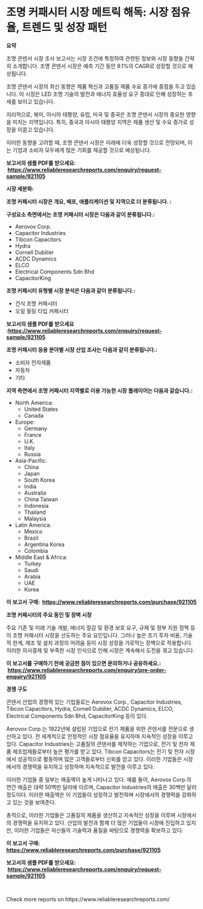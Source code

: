 <p><h1>조명 커패시터 시장 메트릭 해독: 시장 점유율, 트렌드 및 성장 패턴</h1></p><p><strong>요약</strong></p>
<p><p>조명 콘덴서 시장 조사 보고서는 시장 조건에 특정하여 관련된 정보와 시장 동향을 간략히 소개합니다. 조명 콘덴서 시장은 예측 기간 동안 9.1%의 CAGR로 성장할 것으로 예상됩니다.</p><p>조명 콘덴서 시장의 최신 동향은 제품 혁신과 고품질 제품 수요 증가에 중점을 두고 있습니다. 이 시장은 LED 조명 기술의 발전과 에너지 효율성 요구 증대로 인해 성장하는 추세를 보이고 있습니다.</p><p>지리적으로, 북미, 아시아 태평양, 유럽, 미국 및 중국은 조명 콘덴서 시장의 중요한 영향을 미치는 지역입니다. 특히, 중국과 아시아 태평양 지역은 제품 생산 및 수요 증가로 성장을 이끌고 있습니다.</p><p>이러한 동향을 고려할 때, 조명 콘덴서 시장은 미래에 더욱 성장할 것으로 전망되며, 이는 기업과 소비자 모두에게 많은 기회를 제공할 것으로 예상됩니다.</p></p>
<p><strong>보고서의 샘플 PDF를 받으세요: &nbsp;<a href="https://www.reliableresearchreports.com/enquiry/request-sample/921105">https://www.reliableresearchreports.com/enquiry/request-sample/921105</a></strong></p>
<p><strong>시장 세분화:</strong></p>
<p><strong> 조명 커패시터 시장은 개요, 배포, 애플리케이션 및 지역으로 더 분류됩니다. :</strong></p>
<p><strong>구성요소 측면에서는 조명 커패시터 시장은 다음과 같이 분류됩니다.:</strong></p>
<p><ul><li>Aerovox Corp.</li><li>Capacitor Industries</li><li>Tibcon Capacitors</li><li>Hydra</li><li>Cornell Dubilier</li><li>ACDC Dynamics</li><li>ELCO</li><li>Electrical Components Sdn Bhd</li><li>CapacitorKing</li></ul></p>
<p><strong> 조명 커패시터 유형별 시장 분석은 다음과 같이 분류됩니다.:</strong></p>
<p><ul><li>건식 조명 커패시터</li><li>오일 필링 타입 커패시터</li></ul></p>
<p><strong>보고서의 샘플 PDF를 받으세요 :<a href="https://www.reliableresearchreports.com/enquiry/request-sample/921105">https://www.reliableresearchreports.com/enquiry/request-sample/921105</a></strong></p>
<p><strong> 조명 커패시터 응용 분야별 시장 산업 조사는 다음과 같이 분류됩니다.:</strong></p>
<p><ul><li>소비자 전자제품</li><li>자동차</li><li>기타</li></ul></p>
<p><strong>지역 측면에서 조명 커패시터 지역별로 이용 가능한 시장 플레이어는 다음과 같습니다.:</strong></p>
<p><ul>
    <li>
        North America:
        <ul>
            <li>United States</li>
            <li>Canada</li>
        </ul>
    </li>
    <li>
        Europe:
        <ul>
            <li>Germany</li>
            <li>France</li>
            <li>U.K.</li>
            <li>Italy</li>
            <li>Russia</li>
        </ul>
    </li>
    <li>
        Asia-Pacific:
        <ul>
            <li>China</li>
            <li>Japan</li>
            <li>South Korea</li>
            <li>India</li>
            <li>Australia</li>
            <li>China Taiwan</li>
            <li>Indonesia</li>
            <li>Thailand</li>
            <li>Malaysia</li>
        </ul>
    </li>
    <li>
        Latin America:
        <ul>
            <li>Mexico</li>
            <li>Brazil</li>
            <li>Argentina Korea</li>
            <li>Colombia</li>
        </ul>
    </li>
    <li>
        Middle East & Africa:
        <ul>
            <li>Turkey</li>
            <li>Saudi</li>
            <li>Arabia</li>
            <li>UAE</li>
            <li>Korea</li>
        </ul>
    </li>
    </ul></p>
<p><strong>이 보고서 구매: &nbsp;<a href="https://www.reliableresearchreports.com/purchase/921105">https://www.reliableresearchreports.com/purchase/921105</a></strong></p>
<p><strong>조명 커패시터의 주요 동인 및 장벽 시장</strong></p>
<p><p>주요 기존 및 미래 기술 개발, 에너지 절감 및 환경 보호 요구, 규제 및 정부 지원 정책 등이 조명 커패시터 시장을 선도하는 주요 요인입니다. 그러나 높은 초기 투자 비용, 기술적 한계, 제조 및 설치 과정의 어려움 등이 시장 성장을 가로막는 장벽으로 작용합니다. 이러한 의사결제 및 부족한 시장 인식으로 인해 시장은 계속해서 도전을 겪고 있습니다.</p></p>
<p><strong>이 보고서를 구매하기 전에 궁금한 점이 있으면 문의하거나 공유하세요.: &nbsp;<a href="https://www.reliableresearchreports.com/enquiry/pre-order-enquiry/921105">https://www.reliableresearchreports.com/enquiry/pre-order-enquiry/921105</a></strong></p>
<p><strong>경쟁 구도</strong></p>
<p><p>콘덴서 산업의 경쟁력 있는 기업들로는 Aerovox Corp., Capacitor Industries, Tibcon Capacitors, Hydra, Cornell Dubilier, ACDC Dynamics, ELCO, Electrical Components Sdn Bhd, CapacitorKing 등이 있다. </p><p>Aerovox Corp.는 1922년에 설립된 기업으로 전기 제품을 위한 콘덴서를 전문으로 생산하고 있다. 전 세계적으로 안정적인 시장 점유율을 유지하며 지속적인 성장을 이루고 있다. Capacitor Industries는 고품질의 콘덴서를 제작하는 기업으로, 전기 및 전자 제품 제조업체들로부터 높은 평가를 받고 있다. Tibcon Capacitors는 전기 및 전자 시장에서 성공적으로 활동하며 많은 고객들로부터 신뢰를 얻고 있다. 이러한 기업들은 시장에서의 경쟁력을 유지하고 성장하며 지속적으로 발전을 이루고 있다.</p><p>이러한 기업들 중 일부는 매출액이 높게 나타나고 있다. 예를 들어, Aerovox Corp.의 연간 매출은 대략 50백만 달러에 이르며, Capacitor Industries의 매출은 30백만 달러 정도이다. 이러한 매출액은 이 기업들이 성장하고 발전하며 시장에서의 경쟁력을 강화하고 있는 것을 보여준다.</p><p>총적으로, 이러한 기업들은 고품질의 제품을 생산하고 지속적인 성장을 이루며 시장에서의 경쟁력을 유지하고 있다. 산업의 발전과 함께 더 많은 기업들이 시장에 진입하고 있지만, 이러한 기업들은 자신들의 기술력과 품질을 바탕으로 경쟁력을 확보하고 있다.</p></p>
<p><strong>이 보고서 구매: &nbsp; <a href="https://www.reliableresearchreports.com/purchase/921105">https://www.reliableresearchreports.com/purchase/921105</a></strong></p>
<p><strong>보고서의 샘플 PDF를 받으세요: &nbsp;<a href="https://www.reliableresearchreports.com/enquiry/request-sample/921105">https://www.reliableresearchreports.com/enquiry/request-sample/921105</a></strong><strong></strong></p>
<p>&nbsp;</p>
<p>Check more reports on https://www.reliableresearchreports.com/</p>